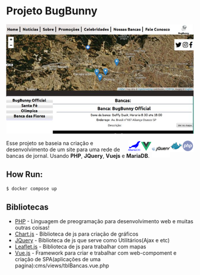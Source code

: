 # Projeto BugBunny

![Tela inicial](./image.png)


<img align="right" src="./assets/php.svg" alt="PHP" width="32px"/>
<img align="right" src="./assets/docker16x16.svg" alt="Docker" width="32px"/>
<img align="right" src="./assets/jquery.svg" alt="JQuery" width="48px"/>
<img align="right" src="./assets/vuejs.svg" alt="VueJS" width="32px"/>
<img align="right" src="./assets/mariadb.svg" alt="MariaDB" width="32px"/>

Esse projeto se baseia na criação e desenvolvimento de um site para uma rede de bancas de jornal. Usando **PHP**, **JQuery**, **Vuejs** e **MariaDB**.

## How Run:
```shell
$ docker compose up
```

## Bibliotecas

* [PHP](https://www.php.net/manual/pt_BR/intro-whatis.php) - Linguagem de preogramação para desenvolvimento web e muitas outras coisas!
* [Chart.js](https://www.chartjs.org/) - Biblioteca de js para criação de gráficos 
* [JQuery](https://jquery.com/) - Biblioteca de js que serve como Utilitários(Ajax e etc) 
* [Leaflet.js](https://leafletjs.com/) - Biblioteca de js para trabalhar com mapas
* [Vue.js](https://vuejs.org/) - Framework para criar e trabalhar com web-compoment e criação de SPA(aplicações de uma pagina):cms/views/tblBancas.vue.php
